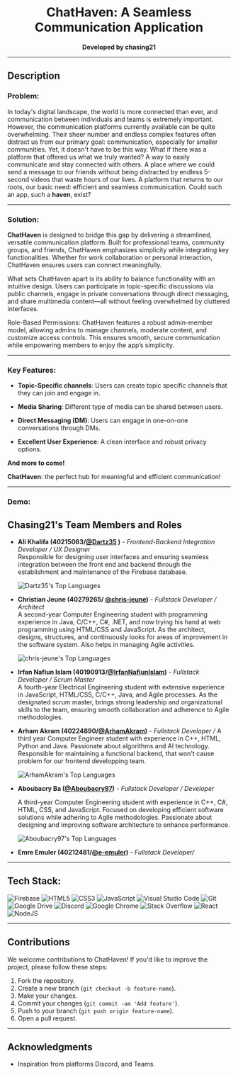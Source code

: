 <h1 align="center" id="title">ChatHaven: A Seamless Communication Application</h1>
<p align="center">
  <strong>Developed by chasing21</strong>
</p>

---

## **Description**

### **Problem:**

In today's digital landscape, the world is more connected than ever, and communication between individuals and teams is extremely important. However, the communication platforms currently available can be quite overwhelming. Their sheer number and endless complex features often distract us from our primary goal: communication, especially for smaller communities. Yet, it doesn't have to be this way. What if there was a platform that offered us what we truly wanted? A way to easily communicate and stay connected with others. A place where we could send a message to our friends without being distracted by endless 5-second videos that waste hours of our lives. A platform that returns to our roots, our basic need: efficient and seamless communication. Could such an app, such a **haven**, exist?

---

### **Solution:**

**ChatHaven** is designed to bridge this gap by delivering a streamlined, versatile communication platform. Built for professional teams, community groups, and friends, ChatHaven emphasizes simplicity while integrating key functionalities. Whether for work collaboration or personal interaction, ChatHaven ensures users can connect meaningfully.

What sets ChatHaven apart is its ability to balance functionality with an intuitive design. Users can participate in topic-specific discussions via public channels, engage in private conversations through direct messaging, and share multimedia content—all without feeling overwhelmed by cluttered interfaces.

Role-Based Permissions: ChatHaven features a robust admin-member model, allowing admins to manage channels, moderate content, and customize access controls. This ensures smooth, secure communication while empowering members to enjoy the app’s simplicity.

---

### **Key Features:**
- **Topic-Specific channels**: Users can create topic specific channels that they can join and engage in.
  
- **Media Sharing**: Different type of media can be shared between users.
  
- **Direct Messaging (DM)**: Users can engage in one-on-one conversations through DMs.
  
- **Excellent User Experience**: A clean interface and robust privacy options.

**And more to come!**

**ChatHaven**: the perfect hub for meaningful and efficient communication!

---

### **Demo:**



## **Chasing21's Team Members and Roles**

- **Ali Khalifa (40215063/[@Dartz35](https://github.com/Dartz35) )** - *Frontend-Backend Integration Developer / UX Designer*  
  Responsible for designing user interfaces and ensuring seamless integration between the front end and backend through the establishment and maintenance of the Firebase database.
  
  ![Dartz35's Top Languages](https://github-readme-stats.vercel.app/api/top-langs/?username=Dartz35&theme=highcontrast&show_icons=true&hide_border=true&layout=compact)

- **Christian Jeune (40279265/ [@chris-jeune](https://github.com/chris-jeune))** - *Fullstack Developer / Architect*  
  A second-year Computer Engineering student with programming experience in Java, C/C++, C#, .NET, and now trying his hand at web programming using HTML/CSS and JavaScript. As the architect, designs, structures, and continuously looks for areas of improvement in the software system. Also helps in managing Agile activities.

  ![chris-jeune's Top Languages](https://github-readme-stats.vercel.app/api/top-langs/?username=chris-jeune&theme=highcontrast&show_icons=true&hide_border=true&layout=compact)

- **Irfan Nafiun Islam (40190913/[@IrfanNafiunIslam](https://github.com/IrfanNafiunIslam))** - *Fullstack Developer / Scrum Master*  
  A fourth-year Electrical Engineering student with extensive experience in JavaScript, HTML/CSS, C/C++, Java, and Agile processes. As the designated scrum master, brings strong leadership and organizational skills to the team, ensuring smooth collaboration and adherence to Agile methodologies.

- **Arham Akram (40224890/[@ArhamAkram](https://github.com/ArhamAkram))** - *Fullstack Developer / <Role>*
  A third year Computer Engineer student with experience in C++, HTML, Python and Java. Passionate about algorithms and AI technology. Responsible for maintaining a functional backend, that won't cause problem for our frontend developping team.
  
  ![ArhamAkram's Top Languages](https://github-readme-stats.vercel.app/api/top-langs/?username=ArhamAkram&theme=highcontrast&show_icons=true&hide_border=true&layout=compact)
  
- **Aboubacry Ba ([@Aboubacry97](https://github.com/Aboubacry97))** - *Fullstack Developer / Developer*
  
  A third-year Computer Engineering student with experience in C++, C#, HTML, CSS, and JavaScript. Focused on developing efficient software solutions while adhering to Agile methodologies. Passionate about designing and improving software architecture to enhance performance.

  ![Aboubacry97's Top Languages](https://github-readme-stats.vercel.app/api/top-langs/?username=Aboubacry97&theme=highcontrast&show_icons=true&hide_border=true&layout=compact)

- **Emre Emuler (40212481/[@e-emuler](https://github.com/e-emuler))** - *Fullstack Developer/ <Role>*
  <Description>

---

## **Tech Stack:**

![Firebase](https://img.shields.io/badge/firebase-%23039BE5.svg?style=for-the-badge&logo=firebase) ![HTML5](https://img.shields.io/badge/html5-%23E34F26.svg?style=for-the-badge&logo=html5&logoColor=white) ![CSS3](https://img.shields.io/badge/css3-%231572B6.svg?style=for-the-badge&logo=css3&logoColor=white) ![JavaScript](https://img.shields.io/badge/javascript-%23323330.svg?style=for-the-badge&logo=javascript&logoColor=%23F7DF1E) ![Visual Studio Code](https://img.shields.io/badge/Visual%20Studio%20Code-0078d7.svg?style=for-the-badge&logo=visual-studio-code&logoColor=white) ![Git](https://img.shields.io/badge/git-%23F05033.svg?style=for-the-badge&logo=git&logoColor=white) ![Google Drive](https://img.shields.io/badge/Google%20Drive-4285F4?style=for-the-badge&logo=googledrive&logoColor=white) ![Discord](https://img.shields.io/badge/Discord-%235865F2.svg?style=for-the-badge&logo=discord&logoColor=white) ![Google Chrome](https://img.shields.io/badge/Google%20Chrome-4285F4?style=for-the-badge&logo=GoogleChrome&logoColor=white) ![Stack Overflow](https://img.shields.io/badge/-Stackoverflow-FE7A16?style=for-the-badge&logo=stack-overflow&logoColor=white) ![React](https://img.shields.io/badge/react-%2320232a.svg?style=for-the-badge&logo=react&logoColor=%2361DAFB) ![NodeJS](https://img.shields.io/badge/node.js-6DA55F?style=for-the-badge&logo=node.js&logoColor=white)

---

## **Contributions**

We welcome contributions to ChatHaven! If you'd like to improve the project, please follow these steps:

1. Fork the repository.
2. Create a new branch (`git checkout -b feature-name`).
3. Make your changes.
4. Commit your changes (`git commit -am 'Add feature'`).
5. Push to your branch (`git push origin feature-name`).
6. Open a pull request.

---

## **Acknowledgments**

- Inspiration from platforms Discord, and Teams.

